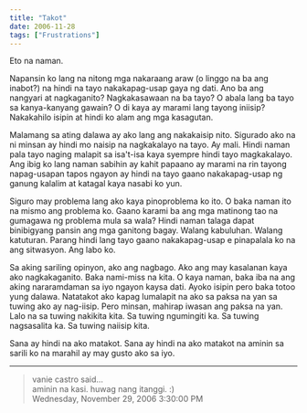 ```yaml
---
title: "Takot"
date: 2006-11-28
tags: ["Frustrations"]
---
```


Eto na naman.

Napansin ko lang na nitong mga nakaraang araw (o linggo na ba ang inabot?) na hindi na tayo nakakapag-usap gaya ng dati.  Ano ba ang nangyari at nagkaganito?  Nagkakasawaan na ba tayo?  O abala lang ba tayo sa kanya-kanyang gawain?  O di kaya ay marami lang tayong iniisip?  Nakakahilo isipin at hindi ko alam ang mga kasagutan.

Malamang sa ating dalawa ay ako lang ang nakakaisip nito.  Sigurado ako na ni minsan ay hindi mo naisip na nagkakalayo na tayo.  Ay mali.  Hindi naman pala tayo naging malapit sa isa't-isa kaya syempre hindi tayo magkakalayo.  Ang ibig ko lang naman sabihin ay kahit papaano ay marami na rin tayong napag-usapan tapos ngayon ay hindi na tayo gaano nakakapag-usap ng ganung kalalim at katagal kaya nasabi ko yun.

Siguro may problema lang ako kaya pinoproblema ko ito.  O baka naman ito na mismo ang problema ko.  Gaano karami ba ang mga matinong tao na gumagawa ng problema mula sa wala?  Hindi naman talaga dapat binibigyang pansin ang mga ganitong bagay.  Walang kabuluhan.  Walang katuturan.  Parang hindi lang tayo gaano nakakapag-usap e pinapalala ko na ang sitwasyon.  Ang labo ko.

Sa aking sariling opinyon, ako ang nagbago.  Ako ang may kasalanan kaya ako nagkakaganito.  Baka nami-miss na kita.  O kaya naman, baka iba na ang aking nararamdaman sa iyo ngayon kaysa dati.  Ayoko isipin pero baka totoo yung dalawa.  Natatakot ako kapag lumalapit na ako sa paksa na yan sa tuwing ako ay nag-iisip.  Pero minsan, mahirap iwasan ang paksa na yan.  Lalo na sa tuwing nakikita kita.  Sa tuwing ngumingiti ka.  Sa tuwing nagsasalita ka.  Sa tuwing naiisip kita.

Sana ay hindi na ako matakot.  Sana ay hindi na ako matakot na aminin sa sarili ko na marahil ay may gusto ako sa iyo.

---

> vanie castro said...  
> aminin na kasi. huwag nang itanggi. :)  
> Wednesday, November 29, 2006 3:30:00 PM 
